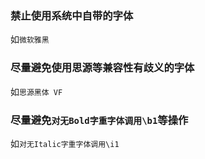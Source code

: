 ### 禁止使用系统中自带的字体
如`微软雅黑`

### 尽量避免使用思源等兼容性有歧义的字体
如`思源黑体 VF`

### 尽量避免`对无Bold字重字体调用\b1`等操作
如`对无Italic字重字体调用\i1`
